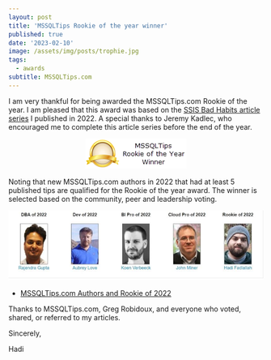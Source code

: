 ```yaml
---
layout: post
title: 'MSSQLTips Rookie of the year winner'
published: true
date: '2023-02-10'
image: /assets/img/posts/trophie.jpg
tags:
  - awards
subtitle: MSSQLTips.com
---
```


I am very thankful for being awarded the MSSQLTips.com Rookie of the year. I am pleased that this award was based on the [SSIS Bad Habits article series](series) I published in 2022. A special thanks to Jeremy Kadlec, who encouraged me to complete this article series before the end of the year.

<p align="center"><img title="MSSQLTips Rookie of the year winner" src= "/assets/badges/MSSQLTips Rookie of the year.png"></p>

Noting that new MSSQLTips.com authors in 2022 that had at least 5 published tips are qualified for the Rookie of the year award. The winner is selected based on the community, peer and leadership voting.

<p align="center"><img title="MSSQLTips 2022 awards winners" src="/assets/img/posts/mssqltips2022awards.jpg"></p>

* [MSSQLTips.com Authors and Rookie of 2022](https://www.mssqltips.com/sqlservertip/7578/mssqltipscom-authors-and-rookie-of-2022/?utm_source=HadiFadlallah)

Thanks to MSSQLTips.com, Greg Robidoux, and everyone who voted, shared, or referred to my articles.

Sincerely,

Hadi
